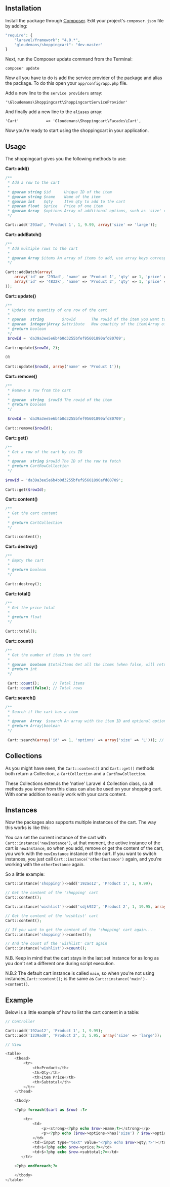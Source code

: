 ## Installation

Install the package through [Composer](http://getcomposer.org/). Edit your project's `composer.json` file by adding:

```php
"require": {
	"laravel/framework": "4.0.*",
	"gloudemans/shoppingcart": "dev-master"
}
```

Next, run the Composer update command from the Terminal:

    composer update
    
Now all you have to do is add the service provider of the package and alias the package. To do this open your `app/config/app.php` file.

Add a new line to the `service providers` array:

	'\Gloudemans\Shoppingcart\ShoppingcartServiceProvider'
	
And finally add a new line to the `aliases` array:

	'Cart'            => 'Gloudemans\Shoppingcart\Facades\Cart',
	
Now you're ready to start using the shoppingcart in your application.

## Usage

The shoppingcart gives you the following methods to use:

**Cart::add()**

```php
/**
 * Add a row to the cart
 * 
 * @param string $id      Unique ID of the item
 * @param string $name    Name of the item
 * @param int    $qty     Item qty to add to the cart
 * @param float  $price   Price of one item
 * @param Array  $options Array of additional options, such as 'size' or 'color'
 */

Cart::add('293ad', 'Product 1', 1, 9.99, array('size' => 'large'));
```
     
**Cart::addBatch()**

```php
/**
 * Add multiple rows to the cart
 * 
 * @param Array $items An array of items to add, use array keys corresponding to the 'add' method's parameters
 */
 
Cart::addBatch(array(
	array('id' => '293ad', 'name' => 'Product 1', 'qty' => 1, 'price' => 10.00),
	array('id' => '4832k', 'name' => 'Product 2', 'qty' => 1, 'price' => 10.00, 'options' => array('size' => 'large'))     
));
```

**Cart::update()**

```php
/**
 * Update the quantity of one row of the cart
 * 
 * @param  string        $rowId       The rowid of the item you want to update
 * @param  integer|Array $attribute   New quantity of the item|Array of attributes to update
 * @return boolean
 */
 $rowId = 'da39a3ee5e6b4b0d3255bfef95601890afd80709';
 
Cart::update($rowId, 2);
 
OR
 
Cart::update($rowId, array('name' => 'Product 1'));
```

**Cart::remove()**

```php
/**
 * Remove a row from the cart
 * 
 * @param  string  $rowId The rowid of the item
 * @return boolean   
 */
 
 $rowId = 'da39a3ee5e6b4b0d3255bfef95601890afd80709';
 
Cart::remove($rowId);
```
     
**Cart::get()**

```php
/**
 * Get a row of the cart by its ID
 * 
 * @param  string $rowId The ID of the row to fetch
 * @return CartRowCollection
 */
 
$rowId = 'da39a3ee5e6b4b0d3255bfef95601890afd80709';
 
Cart::get($rowId);
```
     
**Cart::content()**

```php
/**
 * Get the cart content
 *
 * @return CartCollection
 */

Cart::content();
```	 
	 
**Cart::destroy()**

```php
/**
 * Empty the cart
 *
 * @return boolean
 */
 
Cart::destroy();
```
	 
**Cart::total()**

```php
/**
 * Get the price total
 * 
 * @return float
 */
  
Cart::total();
```
     
**Cart::count()**

```php
/**
 * Get the number of items in the cart
 *
 * @param  boolean $totalItems Get all the items (when false, will return the number of rows)
 * @return int
 */
 
 Cart::count();      // Total items
 Cart::count(false); // Total rows
```

**Cart::search()**

```php
/**
 * Search if the cart has a item
 * 
 * @param  Array  $search An array with the item ID and optional options
 * @return Array|boolean
 */
 
 Cart::search(array('id' => 1, 'options' => array('size' => 'L'))); // Returns an array of rowid(s) of found item(s) or false on failure 
```
     
## Collections

As you might have seen, the `Cart::content()` and `Cart::get()` methods both return a Collection, a `CartCollection` and a `CartRowCollection`.

These Collections extends the 'native' Laravel 4 Collection class, so all methods you know from this class can also be used on your shopping cart. With some addition to easily work with your carts content.

## Instances

Now the packages also supports multiple instances of the cart. The way this works is like this:

You can set the current instance of the cart with `Cart::instance('newInstance')`, at that moment, the active instance of the cart is `newInstance`, so when you add, remove or get the content of the cart, you work with the `newInstance` instance of the cart.
If you want to switch instances, you just call `Cart::instance('otherInstance')` again, and you're working with the `otherInstance` again.

So a little example:

```php
Cart::instance('shopping')->add('192ao12', 'Product 1', 1, 9.99);

// Get the content of the 'shopping' cart
Cart::content();

Cart::instance('wishlist')->add('sdjk922', 'Product 2', 1, 19.95, array('size' => 'medium'));

// Get the content of the 'wishlist' cart
Cart::content();

// If you want to get the content of the 'shopping' cart again...
Cart::instance('shopping')->content();

// And the count of the 'wishlist' cart again
Cart::instance('wishlist')->count();
```
    
N.B. Keep in mind that the cart stays in the last set instance for as long as you don't set a different one during script execution.

N.B.2 The default cart instance is called `main`, so when you're not using instances,`Cart::content();` is the same as `Cart::instance('main')->content()`.

## Example

Below is a little example of how to list the cart content in a table:

```php
// Controller

Cart::add('192ao12', 'Product 1', 1, 9.99);
Cart::add('1239ad0', 'Product 2', 2, 5.95, array('size' => 'large'));

// View

<table>
   	<thead>
       	<tr>
           	<th>Product</th>
           	<th>Qty</th>
           	<th>Item Price</th>
           	<th>Subtotal</th>
       	</tr>
   	</thead>

   	<tbody>

   	<?php foreach($cart as $row) :?>

       	<tr>
           	<td>
               	<p><strong><?php echo $row->name;?></strong></p>
               	<p><?php echo ($row->options->has('size') ? $row->options->size : '');?></p>
           	</td>
           	<td><input type="text" value="<?php echo $row->qty;?>"></td>
           	<td>$<?php echo $row->price;?></td>
           	<td>$<?php echo $row->subtotal;?></td>
       </tr>

   	<?php endforeach;?>

   	</tbody>
</table>
```